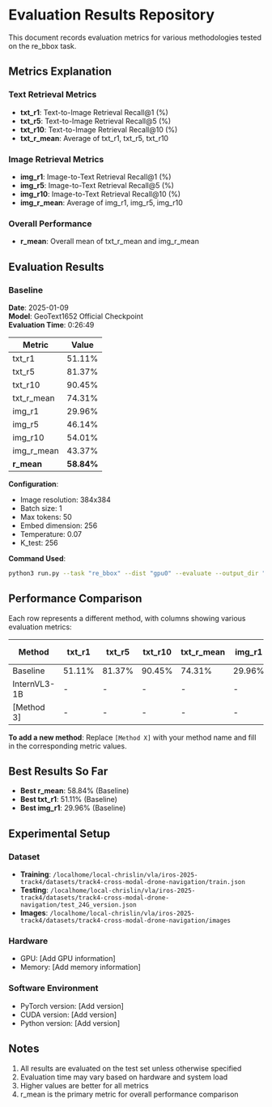 # Evaluation Results Repository

This document records evaluation metrics for various methodologies tested on the re_bbox task.

## Metrics Explanation

### Text Retrieval Metrics
- **txt_r1**: Text-to-Image Retrieval Recall@1 (%)
- **txt_r5**: Text-to-Image Retrieval Recall@5 (%)  
- **txt_r10**: Text-to-Image Retrieval Recall@10 (%)
- **txt_r_mean**: Average of txt_r1, txt_r5, txt_r10

### Image Retrieval Metrics
- **img_r1**: Image-to-Text Retrieval Recall@1 (%)
- **img_r5**: Image-to-Text Retrieval Recall@5 (%)
- **img_r10**: Image-to-Text Retrieval Recall@10 (%)
- **img_r_mean**: Average of img_r1, img_r5, img_r10

### Overall Performance
- **r_mean**: Overall mean of txt_r_mean and img_r_mean

## Evaluation Results

### Baseline
**Date**: 2025-01-09  
**Model**: GeoText1652 Official Checkpoint  
**Evaluation Time**: 0:26:49  

| Metric | Value |
|--------|-------|
| txt_r1 | 51.11% |
| txt_r5 | 81.37% |
| txt_r10 | 90.45% |
| txt_r_mean | 74.31% |
| img_r1 | 29.96% |
| img_r5 | 46.14% |
| img_r10 | 54.01% |
| img_r_mean | 43.37% |
| **r_mean** | **58.84%** |

**Configuration**:
- Image resolution: 384x384
- Batch size: 1
- Max tokens: 50
- Embed dimension: 256
- Temperature: 0.07
- K_test: 256

**Command Used**:
```bash
python3 run.py --task "re_bbox" --dist "gpu0" --evaluate --output_dir "output/eva" --checkpoint "../checkpoints/GeoText1652_model/geotext_official_checkpoint.pth"
```

## Performance Comparison

Each row represents a different method, with columns showing various evaluation metrics:

| Method | txt_r1 | txt_r5 | txt_r10 | txt_r_mean | img_r1 | img_r5 | img_r10 | img_r_mean | r_mean | Eval Time |
|--------|--------|--------|---------|------------|--------|--------|---------|------------|---------|-----------|
| Baseline | 51.11% | 81.37% | 90.45% | 74.31% | 29.96% | 46.14% | 54.01% | 43.37% | **58.84%** | 0:26:49 |
| InternVL3-1B | - | - | - | - | - | - | - | - | - | - |
| [Method 3] | - | - | - | - | - | - | - | - | - | - |

**To add a new method**: Replace `[Method X]` with your method name and fill in the corresponding metric values.

## Best Results So Far

- **Best r_mean**: 58.84% (Baseline)
- **Best txt_r1**: 51.11% (Baseline)
- **Best img_r1**: 29.96% (Baseline)

## Experimental Setup

### Dataset
- **Training**: `/localhome/local-chrislin/vla/iros-2025-track4/datasets/track4-cross-modal-drone-navigation/train.json`
- **Testing**: `/localhome/local-chrislin/vla/iros-2025-track4/datasets/track4-cross-modal-drone-navigation/test_24G_version.json`
- **Images**: `/localhome/local-chrislin/vla/iros-2025-track4/datasets/track4-cross-modal-drone-navigation/images`

### Hardware
- GPU: [Add GPU information]
- Memory: [Add memory information]

### Software Environment
- PyTorch version: [Add version]
- CUDA version: [Add version]
- Python version: [Add version]

## Notes

1. All results are evaluated on the test set unless otherwise specified
2. Evaluation time may vary based on hardware and system load
3. Higher values are better for all metrics
4. r_mean is the primary metric for overall performance comparison 